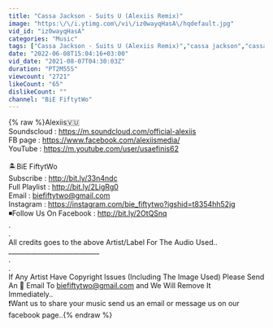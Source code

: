 ```yaml
---
title: "Cassa Jackson - Suits U (Alexiis Remix)"
image: "https:\/\/i.ytimg.com\/vi\/iz0wayqHasA\/hqdefault.jpg"
vid_id: "iz0wayqHasA"
categories: "Music"
tags: ["Cassa Jackson - Suits U (Alexiis Remix)","cassa jackson","cassa jackson - suits u"]
date: "2022-06-08T15:04:16+03:00"
vid_date: "2021-08-07T04:30:03Z"
duration: "PT2M55S"
viewcount: "2721"
likeCount: "65"
dislikeCount: ""
channel: "BiE FiftytWo"
---
```

{% raw %}Alexiis🇻🇺<br />Soundscloud : <a rel="nofollow" target="blank" href="https://m.soundcloud.com/official-alexiis">https://m.soundcloud.com/official-alexiis</a><br />FB page : <a rel="nofollow" target="blank" href="https://www.facebook.com/alexiismedia/">https://www.facebook.com/alexiismedia/</a><br />YouTube : <a rel="nofollow" target="blank" href="https://m.youtube.com/user/usaefinis62">https://m.youtube.com/user/usaefinis62</a><br /><br />🏝BiE FiftytWo<br />Subscribe : <a rel="nofollow" target="blank" href="http://bit.ly/33n4ndc">http://bit.ly/33n4ndc</a><br />Full Playlist : <a rel="nofollow" target="blank" href="http://bit.ly/2LigRg0">http://bit.ly/2LigRg0</a><br />Email : biefiftytwo@gmail.com<br />Instagram : <a rel="nofollow" target="blank" href="https://instagram.com/bie_fiftytwo?igshid=t8354hh52jg">https://instagram.com/bie_fiftytwo?igshid=t8354hh52jg</a><br />◾Follow Us On Facebook : <a rel="nofollow" target="blank" href="http://bit.ly/2OtQSnq">http://bit.ly/2OtQSnq</a><br />.<br />.<br />All credits goes to the above Artist/Label For The Audio Used..<br />____________________________<br />.<br />.<br />If Any Artist Have Copyright Issues (Including The Image Used) Please Send An 📧 Email To biefiftytwo@gmail.com and We Will Remove It <br />Immediately..<br />❗Want us to share your music send us an email or message us on our facebook page..{% endraw %}
